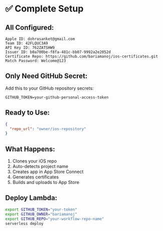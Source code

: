 # ✅ Complete Setup

## All Configured:
```
Apple ID: dohrasanket@gmail.com
Team ID: 42FLQUC3A9
API Key ID: 762ZATSHW9
Issuer ID: b0a700be-f8fa-481c-bb07-9992a2e2052d
Certificate Repo: https://github.com/bariamanoj/ios-certificates.git
Match Password: Welcome@123
```

## Only Need GitHub Secret:
Add this to your GitHub repository secrets:
```
GITHUB_TOKEN=your-github-personal-access-token
```

## Ready to Use:
```json
{
  "repo_url": "owner/ios-repository"
}
```

## What Happens:
1. Clones your iOS repo
2. Auto-detects project name
3. Creates app in App Store Connect
4. Generates certificates
5. Builds and uploads to App Store

## Deploy Lambda:
```bash
export GITHUB_TOKEN="your-token"
export GITHUB_OWNER="bariamanoj"  
export GITHUB_REPO="your-workflow-repo-name"
serverless deploy
```
